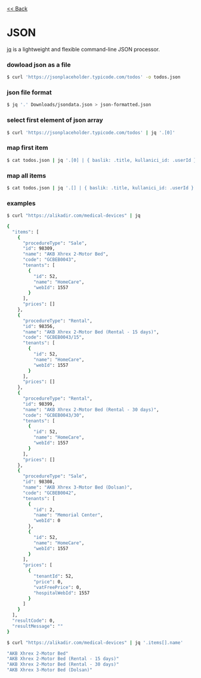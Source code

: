 [<< Back](README.md)

# JSON

[jq](https://stedolan.github.io/jq/) is a lightweight and flexible command-line JSON processor.

### dowload json as a file 

```bash
$ curl 'https://jsonplaceholder.typicode.com/todos' -o todos.json
```

### json file format 

```bash
$ jq '.' Downloads/jsondata.json > json-formatted.json
```

### select first element of json array 

```bash
$ curl 'https://jsonplaceholder.typicode.com/todos' | jq '.[0]'
```

### map first item 

```bash
$ cat todos.json | jq '.[0] | { baslik: .title, kullanici_id: .userId }'
```

### map all items

```bash
$ cat todos.json | jq '.[] | { baslik: .title, kullanici_id: .userId }'
```
### examples 
```bash
$ curl "https://alikadir.com/medical-devices" | jq

{
  "items": [
    {
      "procedureType": "Sale",
      "id": 98309,
      "name": "AKB Xhrex 2-Motor Bed",
      "code": "GCBEB0043",
      "tenants": [
        {
          "id": 52,
          "name": "HomeCare",
          "webId": 1557
        }
      ],
      "prices": []
    },
    {
      "procedureType": "Rental",
      "id": 98356,
      "name": "AKB Xhrex 2-Motor Bed (Rental - 15 days)",
      "code": "GCBEB0043/15",
      "tenants": [
        {
          "id": 52,
          "name": "HomeCare",
          "webId": 1557
        }
      ],
      "prices": []
    },
    {
      "procedureType": "Rental",
      "id": 98399,
      "name": "AKB Xhrex 2-Motor Bed (Rental - 30 days)",
      "code": "GCBEB0043/30",
      "tenants": [
        {
          "id": 52,
          "name": "HomeCare",
          "webId": 1557
        }
      ],
      "prices": []
    },
    {
      "procedureType": "Sale",
      "id": 98308,
      "name": "AKB Xhrex 3-Motor Bed (Dolsan)",
      "code": "GCBEB0042",
      "tenants": [
        {
          "id": 2,
          "name": "Memorial Center",
          "webId": 0
        },
        {
          "id": 52,
          "name": "HomeCare",
          "webId": 1557
        }
      ],
      "prices": [
        {
          "tenantId": 52,
          "price": 0,
          "vatFreePrice": 0,
          "hospitalWebId": 1557
        }
      ]
    }
  ],
  "resultCode": 0,
  "resultMessage": ""
}
```
```bash
$ curl "https://alikadir.com/medical-devices" | jq '.items[].name'

"AKB Xhrex 2-Motor Bed"
"AKB Xhrex 2-Motor Bed (Rental - 15 days)"
"AKB Xhrex 2-Motor Bed (Rental - 30 days)"
"AKB Xhrex 3-Motor Bed (Dolsan)"
```
